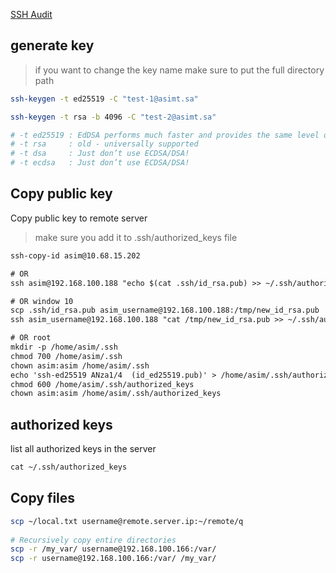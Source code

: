 [SSH Audit](ssh-audit.com)


## generate key
> if you want to change the key name make sure to put the full directory path
```bash
ssh-keygen -t ed25519 -C "test-1@asimt.sa"

ssh-keygen -t rsa -b 4096 -C "test-2@asimt.sa"

# -t ed25519 : EdDSA performs much faster and provides the same level of security with significantly smaller keys
# -t rsa     : old - universally supported
# -t dsa     : Just don’t use ECDSA/DSA!
# -t ecdsa   : Just don’t use ECDSA/DSA!
```


## Copy public key
Copy public key to remote server
> make sure you add it to .ssh/authorized_keys file
```txt
ssh-copy-id asim@10.68.15.202

# OR
ssh asim@192.168.100.188 "echo $(cat .ssh/id_rsa.pub) >> ~/.ssh/authorized_keys"

# OR window 10
scp .ssh/id_rsa.pub asim_username@192.168.100.188:/tmp/new_id_rsa.pub
ssh asim_username@192.168.100.188 "cat /tmp/new_id_rsa.pub >> ~/.ssh/authorized_keys"

# OR root
mkdir -p /home/asim/.ssh
chmod 700 /home/asim/.ssh
chown asim:asim /home/asim/.ssh
echo 'ssh-ed25519 ANza1/4  (id_ed25519.pub)' > /home/asim/.ssh/authorized_keys
chmod 600 /home/asim/.ssh/authorized_keys
chown asim:asim /home/asim/.ssh/authorized_keys
```


## authorized keys
list all authorized keys in the server
```txt
cat ~/.ssh/authorized_keys 
```


## Copy files
```bash
scp ~/local.txt username@remote.server.ip:~/remote/q
 
# Recursively copy entire directories
scp -r /my_var/ username@192.168.100.166:/var/
scp -r username@192.168.100.166:/var/ /my_var/
```
